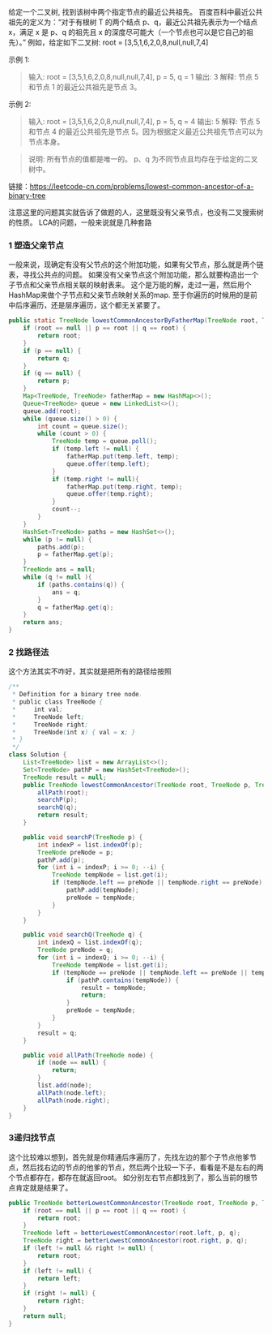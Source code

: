 给定一个二叉树, 找到该树中两个指定节点的最近公共祖先。
百度百科中最近公共祖先的定义为：“对于有根树 T 的两个结点 p、q，最近公共祖先表示为一个结点 x，满足 x 是 p、q 的祖先且 x 的深度尽可能大（一个节点也可以是它自己的祖先）。”
例如，给定如下二叉树: root = [3,5,1,6,2,0,8,null,null,7,4]

示例 1:
>输入: root = [3,5,1,6,2,0,8,null,null,7,4], p = 5, q = 1
>输出: 3
>解释: 节点 5 和节点 1 的最近公共祖先是节点 3。

示例 2:
>输入: root = [3,5,1,6,2,0,8,null,null,7,4], p = 5, q = 4
>输出: 5
>解释: 节点 5 和节点 4 的最近公共祖先是节点 5。因为根据定义最近公共祖先节点可以为节点本身。

>说明:
所有节点的值都是唯一的。
p、q 为不同节点且均存在于给定的二叉树中。

链接：https://leetcode-cn.com/problems/lowest-common-ancestor-of-a-binary-tree

注意这里的问题其实就告诉了做题的人，这里既没有父亲节点，也没有二叉搜索树的性质。
LCA的问题，一般来说就是几种套路

### 1 塑造父亲节点
一般来说，现确定有没有父节点的这个附加功能，如果有父节点，那么就是两个链表，寻找公共点的问题。
如果没有父亲节点这个附加功能，那么就要构造出一个子节点和父亲节点相关联的映射表来。
这个是万能的解，走过一遍，然后用个HashMap来做个子节点和父亲节点映射关系的map.
至于你遍历的时候用的是前中后序遍历，还是层序遍历，这个都无关紧要了。

```java
public static TreeNode lowestCommonAncestorByFatherMap(TreeNode root, TreeNode p, TreeNode q)  {
    if (root == null || p == root || q == root) {
        return root;
    }
    if (p == null) {
        return q;
    }
    if (q == null) {
        return p;
    }
    Map<TreeNode, TreeNode> fatherMap = new HashMap<>();
    Queue<TreeNode> queue = new LinkedList<>();
    queue.add(root);
    while (queue.size() > 0) {
        int count = queue.size();
        while (count > 0) {
            TreeNode temp = queue.poll();
            if (temp.left != null) {
                fatherMap.put(temp.left, temp);
                queue.offer(temp.left);
            }
            if (temp.right != null){
                fatherMap.put(temp.right, temp);
                queue.offer(temp.right);
            }
            count--;
        }
    }
    HashSet<TreeNode> paths = new HashSet<>();
    while (p != null) {
        paths.add(p);
        p = fatherMap.get(p);
    }
    TreeNode ans = null;
    while (q != null ){
        if (paths.contains(q)) {
            ans = q;
        }
        q = fatherMap.get(q);
    }
    return ans;
}
```


### 2 找路径法
这个方法其实不咋好，其实就是把所有的路径给按照
```java
/**
 * Definition for a binary tree node.
 * public class TreeNode {
 *     int val;
 *     TreeNode left;
 *     TreeNode right;
 *     TreeNode(int x) { val = x; }
 * }
 */
class Solution {
	List<TreeNode> list = new ArrayList<>();
	Set<TreeNode> pathP = new HashSet<TreeNode>();
	TreeNode result = null;
	public TreeNode lowestCommonAncestor(TreeNode root, TreeNode p, TreeNode q) {
		allPath(root);
		searchP(p);
		searchQ(q);
		return result;
	}

	public void searchP(TreeNode p) {
		int indexP = list.indexOf(p);
		TreeNode preNode = p;
		pathP.add(p);
		for (int i = indexP; i >= 0; --i) {
			TreeNode tempNode = list.get(i);
			if (tempNode.left == preNode || tempNode.right == preNode) {
				pathP.add(tempNode);
				preNode = tempNode;
			}
		}
	}

	public void searchQ(TreeNode q) {
		int indexQ = list.indexOf(q);
		TreeNode preNode = q;
		for (int i = indexQ; i >= 0; --i) {
			TreeNode tempNode = list.get(i);
			if (tempNode == preNode || tempNode.left == preNode || tempNode.right == preNode) {
				if (pathP.contains(tempNode)) {
					result = tempNode;
					return;
				}
				preNode = tempNode;
			}
		}
		result = q;
	}

	public void allPath(TreeNode node) {
		if (node == null) {
			return;
		}
		list.add(node);
		allPath(node.left);
		allPath(node.right);
	}
}
```

### 3递归找节点
这个比较难以想到，首先就是你精通后序遍历了，先找左边的那个子节点他爹节点，然后找右边的节点的他爹的节点，然后两个比较一下子，看看是不是左右的两个节点都存在，都存在就返回root。
如分别左右节点都找到了，那么当前的根节点肯定就是结果了。
```java
public TreeNode betterLowestCommonAncestor(TreeNode root, TreeNode p, TreeNode q) {
	if (root == null || p == root || q == root) {
		return root;
	}
	TreeNode left = betterLowestCommonAncestor(root.left, p, q);
	TreeNode right = betterLowestCommonAncestor(root.right, p, q);
	if (left != null && right != null) {
		return root;
	}
	if (left != null) {
		return left;
	}
	if (right != null) {
		return right;
	}
	return null;
}
```